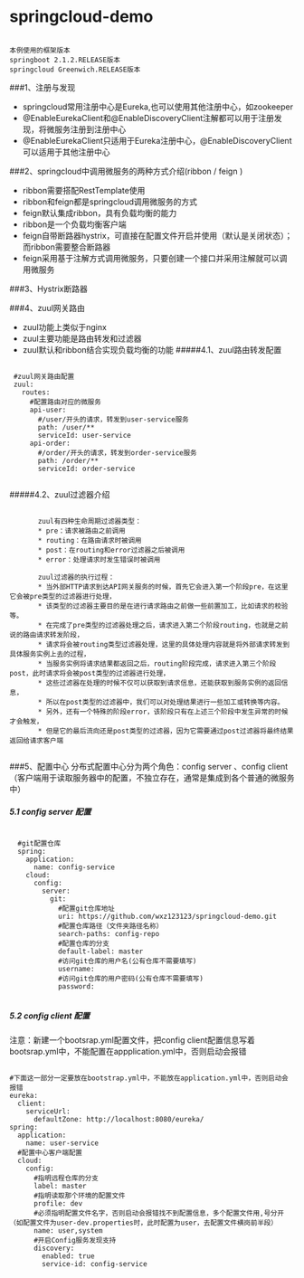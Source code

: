 # springcloud-demo
<pre><code>
本例使用的框架版本
springboot 2.1.2.RELEASE版本 
springcloud Greenwich.RELEASE版本
</code></pre>
 ###1、注册与发现
 * springcloud常用注册中心是Eureka,也可以使用其他注册中心，如zookeeper
 * @EnableEurekaClient和@EnableDiscoveryClient注解都可以用于注册发现，将微服务注册到注册中心
 * @EnableEurekaClient只适用于Eureka注册中心，@EnableDiscoveryClient可以适用于其他注册中心
 
 ###2、springcloud中调用微服务的两种方式介绍(ribbon / feign )
 * ribbon需要搭配RestTemplate使用
 * ribbon和feign都是springcloud调用微服务的方式
 * feign默认集成ribbon，具有负载均衡的能力
 * ribbon是一个负载均衡客户端
 * feign自带断路器hystrix，可直接在配置文件开启并使用（默认是关闭状态）；而ribbon需要整合断路器
 * feign采用基于注解方式调用微服务，只要创建一个接口并采用注解就可以调用微服务
 
 ###3、Hystrix断路器
 
 ###4、zuul网关路由
 * zuul功能上类似于nginx
 * zuul主要功能是路由转发和过滤器
 * zuul默认和ribbon结合实现负载均衡的功能
 #####4.1、zuul路由转发配置
 <pre><code>
 #zuul网关路由配置
 zuul:
   routes:
     #配置路由对应的微服务
     api-user:
       #/user/开头的请求，转发到user-service服务
       path: /user/**
       serviceId: user-service
     api-order:
       #/order/开头的请求，转发到order-service服务
       path: /order/**
       serviceId: order-service
 </code></pre>
 #####4.2、zuul过滤器介绍
  <pre><code>
       zuul有四种生命周期过滤器类型：
       * pre：请求被路由之前调用
       * routing：在路由请求时被调用
       * post：在routing和error过滤器之后被调用
       * error：处理请求时发生错误时被调用

       zuul过滤器的执行过程：
       * 当外部HTTP请求到达API网关服务的时候，首先它会进入第一个阶段pre，在这里它会被pre类型的过滤器进行处理，
       * 该类型的过滤器主要目的是在进行请求路由之前做一些前置加工，比如请求的校验等。
       * 在完成了pre类型的过滤器处理之后，请求进入第二个阶段routing，也就是之前说的路由请求转发阶段，
       * 请求将会被routing类型过滤器处理，这里的具体处理内容就是将外部请求转发到具体服务实例上去的过程，
       * 当服务实例将请求结果都返回之后，routing阶段完成，请求进入第三个阶段post，此时请求将会被post类型的过滤器进行处理，
       * 这些过滤器在处理的时候不仅可以获取到请求信息，还能获取到服务实例的返回信息，
       * 所以在post类型的过滤器中，我们可以对处理结果进行一些加工或转换等内容。
       * 另外，还有一个特殊的阶段error，该阶段只有在上述三个阶段中发生异常的时候才会触发，
       * 但是它的最后流向还是post类型的过滤器，因为它需要通过post过滤器将最终结果返回给请求客户端
  </code></pre>
  
  ###5、配置中心
  分布式配置中心分为两个角色：config server 、config client（客户端用于读取服务器中的配置，不独立存在，通常是集成到各个普通的微服务中）
  ##### 5.1 config server 配置 
  <pre><code>
  #git配置仓库
  spring:
    application:
      name: config-service
    cloud:
      config:
        server:
          git:
            #配置git仓库地址
            uri: https://github.com/wxz123123/springcloud-demo.git
            #配置仓库路径（文件夹路径名称）
            search-paths: config-repo
            #配置仓库的分支
            default-label: master
            #访问git仓库的用户名(公有仓库不需要填写)
            username:
            #访问git仓库的用户密码(公有仓库不需要填写)
            password:
  </code></pre>
  ##### 5.2 config client 配置
  注意：新建一个bootsrap.yml配置文件，把config client配置信息写着bootsrap.yml中，不能配置在appplication.yml中，否则启动会报错
  <pre><code>
#下面这一部分一定要放在bootstrap.yml中，不能放在application.yml中，否则启动会报错
eureka:
  client:
    serviceUrl:
      defaultZone: http://localhost:8080/eureka/
spring:
  application:
    name: user-service
  #配置中心客户端配置
  cloud:
    config:
      #指明远程仓库的分支
      label: master 
      #指明读取那个环境的配置文件
      profile: dev
      #必须指明配置文件名字，否则启动会报错找不到配置信息，多个配置文件用,号分开（如配置文件为user-dev.properties时，此时配置为user，去配置文件横岗前半段）
      name: user,system
      #开启Config服务发现支持
      discovery:
        enabled: true
        service-id: config-service
  </code></pre>
